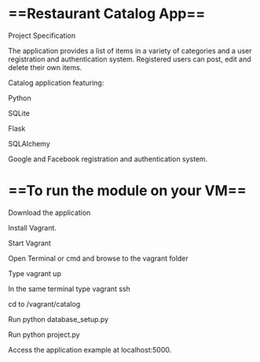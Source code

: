 # ==Restaurant Catalog App==

Project Specification

The application provides a list of items in a variety of categories and a user registration and authentication system. 
Registered users can post, edit and delete their own items.

Catalog application featuring: 

Python

SQLite

Flask

SQLAlchemy

Google and Facebook registration and authentication system. 

# ==To run the module on your VM==

Download the application

Install Vagrant.

Start Vagrant

Open Terminal or cmd and browse to the vagrant folder

Type vagrant up

In the same terminal type vagrant ssh

cd to /vagrant/catalog

Run python database_setup.py

Run python project.py

Access the application example at localhost:5000.
